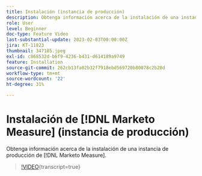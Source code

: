 ```yaml
---
title: Instalación (instancia de producción)
description: Obtenga información acerca de la instalación de una instancia de producción de  [!DNL Marketo Measure].
role: User
level: Beginner
doc-type: Feature Video
last-substantial-update: 2023-02-03T00:00:00Z
jira: KT-11823
thumbnail: 347185.jpeg
exl-id: c868532d-b6f9-4236-b431-d614189a9749
feature: Installation
source-git-commit: 262cb13fa02b32f7918ebd569720b80078c2b28d
workflow-type: tm+mt
source-wordcount: '22'
ht-degree: 31%

---
```


# Instalación de [!DNL Marketo Measure] (instancia de producción)

Obtenga información acerca de la instalación de una instancia de producción de [!DNL Marketo Measure].

>[!VIDEO](https://video.tv.adobe.com/v/347185/?learn=on){transcript=true}
